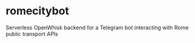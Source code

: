 # romecitybot
Serverless OpenWhisk backend for a Telegram bot interacting with Rome public transport APIs